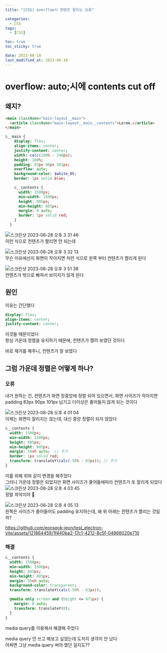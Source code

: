 ```yaml
---
title: "[CSS] overflow시 컨텐츠 잘리는 오류"

categories:
  - CSS
tags:
  - [CSS]

toc: true
toc_sticky: true

date: 2023-08-10
last_modified_at: 2023-08-10
---
```


# overflow: auto;시에 contents cut off

## 왜지?

```HTML
<main className="main-layout__main">
  <article className="main-layout__main__contents">Lorem.</article>
</main>
```

```SASS
&__main {
    display: flex;
    align-items: center;
    justify-content: center;
    width: calc(100% - 240px);
    height: 100%;
    padding: 83px 90px 101px;
    overflow: auto;
    background-color: $white_05;
    border: 1px solid blue;

    &__contents {
      width: 1500px;
      min-width: 1500px;
      height: 805px;
      min-height: 805px;
      margin: 0 auto;
      border: 1px solid red;
    }
  }
```

![스크린샷 2023-08-28 오후 3 31 46](https://github.com/eonseok-jeon/test_electron-vite/assets/121864459/1e6b6450-f1a2-4f9f-a311-61eaeaf8c3ec)  
이런 식으로 컨텐츠가 짤리면 안 되는데

![스크린샷 2023-08-28 오후 3 32 13](https://github.com/eonseok-jeon/test_electron-vite/assets/121864459/85683ddf-42c6-480a-adf2-ec848e4655e6)  
무슨 이유에선지 화면이 작아지면 저런 식으로 왼쪽 부터 컨텐츠가 짤리게 된다

![스크린샷 2023-08-28 오후 3 51 38](https://github.com/eonseok-jeon/test_electron-vite/assets/121864459/548429bc-5af4-4f1b-aecb-8ef4dcdf127b)  
컨텐츠가 밖으로 빠져서 보이지가 않게 된다

## 원인

이유는 간단했다

```SASS
display: flex;
align-items: center;
justify-content: center;
```

이것들 때문이었다  
항상 가운데 정렬을 유지하기 때문에, 컨텐츠가 짤려 보였던 것이다

바로 제거를 해주니, 컨텐츠가 잘 보였다

## 그럼 가운데 정렬은 어떻게 하나?

### 오류

내가 원하는 건, 컨텐츠가 화면 정중앙에 정렬 되어 있으면서, 화면 사이즈가 작아지면 padding 83px 90px 101px 남기고 더이상은 줄어들지 않게 되는 것이다

![스크린샷 2023-08-28 오후 4 01 04](https://github.com/eonseok-jeon/test_electron-vite/assets/121864459/0163a136-e381-4aa5-83f6-387cd8d21e2c)  
이제는 화면이 잘리지는 않는데, 대신 중앙 정렬이 되지 않았다

```SASS
&__contents {
  width: 1500px;
  min-width: 1500px;
  height: 805px;
  min-height: 805px;
  margin: 50vh auto;  // 추가
  border: 1px solid red;
  transform: translateY(calc(-50% - 83px)); // 추가
}
```

이를 위해 위와 같이 변경을 해주었다  
그러니 가운데 정렬은 되었지만 화면 사이즈가 줄어듦에따라 컨텐츠가 또 잘리게 되었다  
![스크린샷 2023-08-28 오후 4 03 45](https://github.com/eonseok-jeon/test_electron-vite/assets/121864459/ae3da07d-d79b-4246-a9bb-619ebd176e71)  
정말 최악이야 🤯

![스크린샷 2023-08-28 오후 4 05 13](https://github.com/eonseok-jeon/test_electron-vite/assets/121864459/52a0ef01-283b-4d6c-a329-ae6398600c18)  
왼쪽은 사이즈가 줄어들어도 padding 유지하는데, 왜 위 아래는 컨텐츠가 짤리는 것일까?

https://github.com/eonseok-jeon/test_electron-vite/assets/121864459/1f440ba2-17c1-4212-8c5f-04866020e710

### 해결

```SASS
&__contents {
  width: 1500px;
  min-width: 1500px;
  height: 805px;
  min-height: 805px;
  margin: 50vh auto;
  background-color: transparent;
  transform: translateY(calc(-50% - 83px));

  @media only screen and (height <= 971px) {
    margin: 0 auto;
    transform: translateY(0);
  }
}
```

media query를 이용해서 해결해 주었다

media query 안 쓰고 해보고 싶었는데 도저히 생각이 안 났다  
어쩌면 그냥 media query 써야 했던 걸지도??
